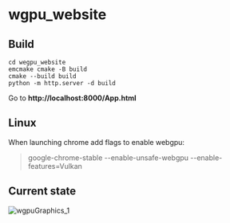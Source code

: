 # wgpu_website

## Build

```
cd wegpu_website
emcmake cmake -B build
cmake --build build
python -m http.server -d build
```

Go to **http://localhost:8000/App.html**

## Linux
When launching chrome add flags to enable webgpu:
> google-chrome-stable --enable-unsafe-webgpu --enable-features=Vulkan


## Current state
![wgpuGraphics_1](https://github.com/Lanv1/wgpu_website/assets/39962623/972354d8-74fe-4ff2-ab33-15fd75c3eabd)
